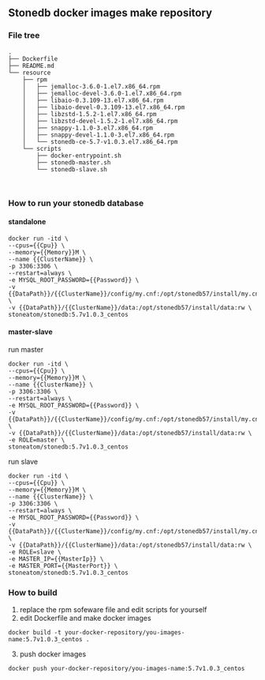 ## Stonedb docker images make repository


### File tree

```
.
├── Dockerfile
├── README.md
└── resource
    ├── rpm
    │   ├── jemalloc-3.6.0-1.el7.x86_64.rpm
    │   ├── jemalloc-devel-3.6.0-1.el7.x86_64.rpm
    │   ├── libaio-0.3.109-13.el7.x86_64.rpm
    │   ├── libaio-devel-0.3.109-13.el7.x86_64.rpm
    │   ├── libzstd-1.5.2-1.el7.x86_64.rpm
    │   ├── libzstd-devel-1.5.2-1.el7.x86_64.rpm
    │   ├── snappy-1.1.0-3.el7.x86_64.rpm
    │   ├── snappy-devel-1.1.0-3.el7.x86_64.rpm
    │   └── stonedb-ce-5.7-v1.0.3.el7.x86_64.rpm
    └── scripts
        ├── docker-entrypoint.sh
        ├── stonedb-master.sh
        └── stonedb-slave.sh

        
```

### How to run your stonedb database
#### standalone
```shell
docker run -itd \
--cpus={{Cpu}} \
--memory={{Memory}}M \
--name {{ClusterName}} \
-p 3306:3306 \
--restart=always \
-e MYSQL_ROOT_PASSWORD={{Password}} \
-v {{DataPath}}/{{ClusterName}}/config/my.cnf:/opt/stonedb57/install/my.cnf:rw \
-v {{DataPath}}/{{ClusterName}}/data:/opt/stonedb57/install/data:rw \
stoneatom/stonedb:5.7v1.0.3_centos
```

#### master-slave
run master
```shell
docker run -itd \
--cpus={{Cpu}} \
--memory={{Memory}}M \
--name {{ClusterName}} \
-p 3306:3306 \
--restart=always \
-e MYSQL_ROOT_PASSWORD={{Password}} \
-v {{DataPath}}/{{ClusterName}}/config/my.cnf:/opt/stonedb57/install/my.cnf:rw \
-v {{DataPath}}/{{ClusterName}}/data:/opt/stonedb57/install/data:rw \
-e ROLE=master \
stoneatom/stonedb:5.7v1.0.3_centos
```

run slave
```shell
docker run -itd \
--cpus={{Cpu}} \
--memory={{Memory}}M \
--name {{ClusterName}} \
-p 3306:3306 \
--restart=always \
-e MYSQL_ROOT_PASSWORD={{Password}} \
-v {{DataPath}}/{{ClusterName}}/config/my.cnf:/opt/stonedb57/install/my.cnf:rw \
-v {{DataPath}}/{{ClusterName}}/data:/opt/stonedb57/install/data:rw \
-e ROLE=slave \
-e MASTER_IP={{MasterIp}} \
-e MASTER_PORT={{MasterPort}} \
stoneatom/stonedb:5.7v1.0.3_centos
```

### How to build

1. replace the rpm sofeware file and edit scripts for yourself
2. edit Dockerfile and make docker images
```shell
docker build -t your-docker-repository/you-images-name:5.7v1.0.3_centos .
```
3. push docker images
```shell
docker push your-docker-repository/you-images-name:5.7v1.0.3_centos 
```
